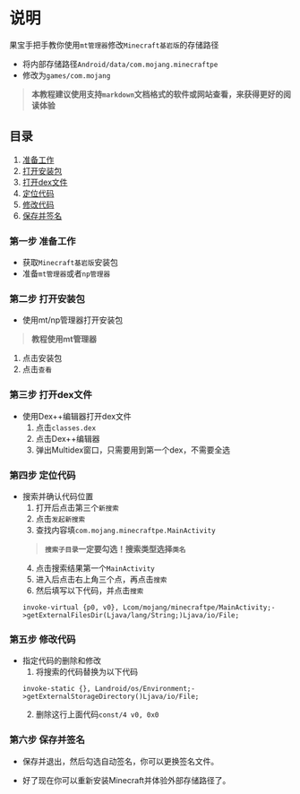 # 说明
果宝手把手教你使用`mt管理器`修改`Minecraft基岩版`的存储路径
- 将内部存储路径`Android/data/com.mojang.minecraftpe`
- 修改为`games/com.mojang`

> **本教程建议使用支持`markdown`文档格式的软件或网站查看，来获得更好的阅读体验**

## 目录
1. [准备工作](#第一步-准备工作)
2. [打开安装包](#第二步-打开安装包)
3. [打开dex文件](#第三步-打开dex文件)
4. [定位代码](#第四步-定位代码)
5. [修改代码](#第五步-修改代码)
6. [保存并签名](#第六步-保存并签名)

### 第一步 准备工作
- 获取`Minecraft基岩版`安装包
- 准备`mt管理器`或者`np管理器`

### 第二步 打开安装包
- 使用mt/np管理器打开安装包
> **教程使用mt管理器**
  1. 点击安装包
  2. 点击`查看`

### 第三步 打开dex文件
- 使用Dex++编辑器打开dex文件
  1. 点击`classes.dex`
  2. 点击Dex++编辑器
  3. 弹出Multidex窗口，只需要用到第一个dex，不需要全选

### 第四步 定位代码
- 搜索并确认代码位置
  1. 打开后点击第三个`新搜索`
  2. 点击`发起新搜索`
  3. 查找内容填`com.mojang.minecraftpe.MainActivity`
  > **`搜索子目录`一定要勾选！搜索类型选择`类名`**
  4. 点击搜索结果第一个`MainActivity`
  5. 进入后点击右上角三个点，再点击`搜索`
  6. 然后填写以下代码，并点击`搜索`
  ```smali copy
  invoke-virtual {p0, v0}, Lcom/mojang/minecraftpe/MainActivity;->getExternalFilesDir(Ljava/lang/String;)Ljava/io/File;
  ```
### 第五步 修改代码
- 指定代码的删除和修改
  1. 将搜索的代码替换为以下代码
  ```samli copy
  invoke-static {}, Landroid/os/Environment;->getExternalStorageDirectory()Ljava/io/File;
  ```
  2. 删除这行上面代码`const/4 v0, 0x0`

### 第六步 保存并签名
- 保存并退出，然后勾选自动签名，你可以更换签名文件。

- 好了现在你可以重新安装Minecraft并体验外部存储路径了。
